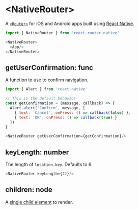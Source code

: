 # &lt;NativeRouter>

A [`<Router>`](Router.md) for iOS and Android apps built using [React Native](https://facebook.github.io/react-native/).

```js
import { NativeRouter } from 'react-router-native'

<NativeRouter>
  <App/>
</NativeRouter>
```

## getUserConfirmation: func

A function to use to confirm navigation.

```js
import { Alert } from 'react-native'

// This is the default behavior
const getConfirmation = (message, callback) => {
  Alert.alert('Confirm', message, [
    { text: 'Cancel', onPress: () => callback(false) },
    { text: 'OK', onPress: () => callback(true) }
  ])
}

<NativeRouter getUserConfirmation={getConfirmation}/>
```

## keyLength: number

The length of `location.key`. Defaults to 6.

```js
<NativeRouter keyLength={12}/>
```

## children: node

A [single child element](https://facebook.github.io/react/docs/react-api.html#react.children.only) to render.
